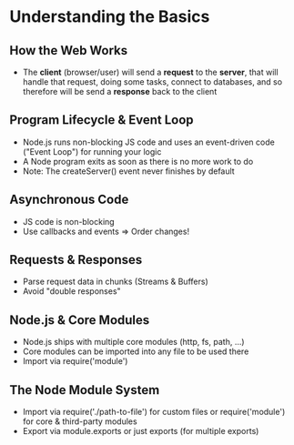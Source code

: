 # Understanding the Basics

## How the Web Works

<ul>
    <li>The <strong>client</strong> (browser/user) will send a <strong>request</strong> to the <strong>server</strong>, that will handle that request, doing some tasks, connect to databases, and so therefore will be send a <strong>response</strong> back to the client</li>
</ul>

## Program Lifecycle & Event Loop

<ul>
    <li>Node.js runs non-blocking JS code and uses an event-driven code ("Event Loop") for running your logic</li>
    <li>A Node program exits as soon as there is no more work to do</li>
    <li>Note: The createServer() event never finishes by default</li>
</ul>

## Asynchronous Code

<ul>
    <li>JS code is non-blocking</li>
    <li>Use callbacks and events => Order changes!</li>
</ul>

## Requests & Responses

<ul>
    <li>Parse request data in chunks (Streams & Buffers)</li>
    <li>Avoid "double responses"</li>
</ul>

## Node.js & Core Modules

<ul>
    <li>Node.js ships with multiple core modules (http, fs, path, ...)</li>
    <li>Core modules can be imported into any file to be used there</li>
    <li>Import via require('module')</li>
</ul>

## The Node Module System

<ul>
    <li>Import via require('./path-to-file') for custom files or require('module') for core & third-party modules</li>
    <li>Export via module.exports or just exports (for multiple exports)</li>
</ul>
